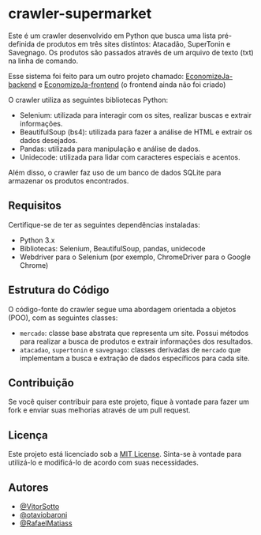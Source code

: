 # crawler-supermarket

Este é um crawler desenvolvido em Python que busca uma lista pré-definida de produtos em três sites distintos: Atacadão, SuperTonin e Savegnago. Os produtos são passados através de um arquivo de texto (txt) na linha de comando.

Esse sistema foi feito para um outro projeto chamado: [EconomizeJa-backend](https://github.com/VitorSotto/EconomizeJa-backend) e [EconomizeJa-frontend](https://github.com/VitorSotto/EconomizeJa-frontend) (o frontend ainda não foi criado)

O crawler utiliza as seguintes bibliotecas Python:

- Selenium: utilizada para interagir com os sites, realizar buscas e extrair informações.
- BeautifulSoup (bs4): utilizada para fazer a análise de HTML e extrair os dados desejados.
- Pandas: utilizada para manipulação e análise de dados.
- Unidecode: utilizada para lidar com caracteres especiais e acentos.

Além disso, o crawler faz uso de um banco de dados SQLite para armazenar os produtos encontrados.

## Requisitos

Certifique-se de ter as seguintes dependências instaladas:

- Python 3.x
- Bibliotecas: Selenium, BeautifulSoup, pandas, unidecode
- Webdriver para o Selenium (por exemplo, ChromeDriver para o Google Chrome)

## Estrutura do Código

O código-fonte do crawler segue uma abordagem orientada a objetos (POO), com as seguintes classes:

- `mercado`: classe base abstrata que representa um site. Possui métodos para realizar a busca de produtos e extrair informações dos resultados.
- `atacadao`, `supertonin` e `savegnago`: classes derivadas de `mercado` que implementam a busca e extração de dados específicos para cada site.

## Contribuição

Se você quiser contribuir para este projeto, fique à vontade para fazer um fork e enviar suas melhorias através de um pull request.

## Licença

Este projeto está licenciado sob a [MIT License](https://opensource.org/licenses/MIT). Sinta-se à vontade para utilizá-lo e modificá-lo de acordo com suas necessidades.

## Autores

- [@VitorSotto](https://github.com/VitorSotto)
- [@otaviobaroni](https://github.com/otaviobaroni)
- [@RafaelMatiass](https://github.com/RafaelMatiass)
